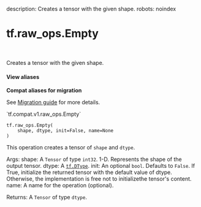 description: Creates a tensor with the given shape.
robots: noindex

# tf.raw_ops.Empty

<!-- Insert buttons and diff -->

<table class="tfo-notebook-buttons tfo-api nocontent" align="left">

</table>



Creates a tensor with the given shape.

<section class="expandable">
  <h4 class="showalways">View aliases</h4>
  <p>
<b>Compat aliases for migration</b>
<p>See
<a href="https://www.tensorflow.org/guide/migrate">Migration guide</a> for
more details.</p>
<p>`tf.compat.v1.raw_ops.Empty`</p>
</p>
</section>

<pre class="devsite-click-to-copy prettyprint lang-py tfo-signature-link">
<code>tf.raw_ops.Empty(
    shape, dtype, init=False, name=None
)
</code></pre>



<!-- Placeholder for "Used in" -->

This operation creates a tensor of `shape` and `dtype`.

  Args:
    shape: A `Tensor` of type `int32`.
      1-D. Represents the shape of the output tensor.
    dtype: A <a href="../../tf/dtypes/DType.md"><code>tf.DType</code></a>.
    init: An optional `bool`. Defaults to `False`.
      If True, initialize the returned tensor with the default value of dtype.  Otherwise, the implementation is free not to initializethe tensor's content.
    name: A name for the operation (optional).

  Returns:
    A `Tensor` of type `dtype`.
  